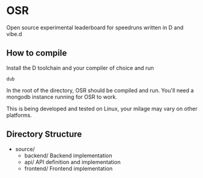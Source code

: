 # OSR
Open source experimental leaderboard for speedruns written in D and vibe.d


## How to compile
Install the D toolchain and your compiler of choice and run
```
dub
```
In the root of the directory, OSR should be compiled and run.
You'll need a mongodb instance running for OSR to work.

This is being developed and tested on Linux, your milage may vary on other platforms.


## Directory Structure
 * source/
   * backend/ Backend implementation
   * api/ API definition and implementation
   * frontend/ Frontend implementation